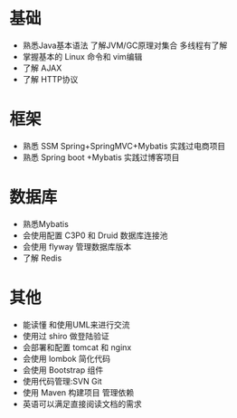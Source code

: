 # 基础

-  熟悉Java基本语法 了解JVM/GC原理对集合 多线程有了解
- 掌握基本的 Linux 命令和 vim编辑
- 了解 AJAX
- 了解 HTTP协议

# 框架

- 熟悉 SSM Spring+SpringMVC+Mybatis 实践过电商项目
- 熟悉 Spring boot  +Mybatis 实践过博客项目

# 数据库

- 熟悉Mybatis 
- 会使用配置 C3P0 和 Druid 数据库连接池
- 会使用 flyway 管理数据库版本
- 了解 Redis

# 其他

- 能读懂 和使用UML来进行交流
- 使用过 shiro 做登陆验证
- 会部署和配置 tomcat  和 nginx
- 会使用 lombok 简化代码
- 会使用 Bootstrap 组件
- 使用代码管理:SVN Git
- 使用 Maven 构建项目 管理依赖
- 英语可以满足直接阅读文档的需求



